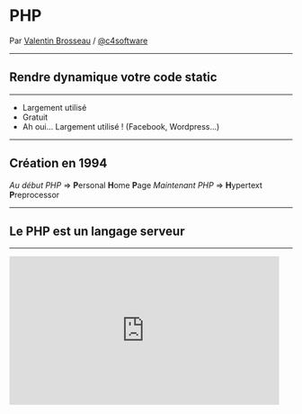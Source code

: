 # PHP

Par [Valentin Brosseau](https://github.com/c4software) / [@c4software](http://twitter.com/c4software)

---

## Rendre dynamique votre code static

---

- Largement utilisé
- Gratuit
- Ah oui… Largement utilisé ! (Facebook, Wordpress…)

---

## Création en 1994

_Au début PHP_ => **P**ersonal **H**ome **P**age
_Maintenant PHP_ => **H**ypertext **P**reprocessor

---

## Le PHP est un langage **serveur**

---

<iframe src="https://giphy.com/embed/nuuS1IlKqd2dq" width="480" height="264" frameBorder="0" class="giphy-embed" allowFullScreen/>

---

- Vous écrivez des fichiers `.php`
- Le fichier pourra contenir : du PHP, mais également HTML, CSS, JS.
- Le code est traité sur le serveur : Seule le résultat arrive sur votre navigateur.

---

## Nous avons donc _2 acteurs_

- Un Client (Un navigateur, Un téléphone, …)
- Un Serveur (Linux, Windows, Raspberry Pi…)

---

![Client et Serveur](./res/client-serveur.svg)

---

## ✋

Internet ≠ Chrome

---

## Sur Internet deux écoles

- Statique
- Dynamique

---

## L'entre deux existe aussi

Le dynamique statique

=

Le site généré

---

## Bon et le PHP dans tout ça

---

- Génère des pages dynamique. (À trou)
- Collectes des données / saisie utilisateurs (formulaire).
- Lire, écrire, modifier des données « côté serveur ».
- Gestion de session de connexion (SESSION & Cookie).
- Accès à des base de données.

---

## Pourquoi PHP ?

- Gratuit.
- Multiplateforme.
- Très bien documentés ([php.net](https://php.net)).
- Simple à apprendre.
- Largement utilisé.
- Accès au base de données « intégré »
- Installable en dev' simplement

---

## Les outils du developpeur

Wamp, Mamp, Xampp

---

Toujours la même « base »

- Apache
- MySQL (SQL)
- PHP

---

## Les base de PHP

Votre HTML est un texte à trou. Le PHP peut-être mis n'importe où.

- Le script PHP commence par `<?php`
- Et ce termine par `?>`

---

## Exemple

```php
<?php
    // Votre code
?>
```

⚠️ Ne fonctionne que dans les fichier de type `.php` ⚠️

---

```html
<!DOCTYPE html>
<html lang="en">
  <head>
    <title>Exemple PHP</title>
  </head>
  <body>
    <h1>Bonjour vous</h1>
    <p>
      Nous sommes le
      <?php echo date("d/m/Y") ?>
    </p>
  </body>
</html>
```

---

## C'est à vous

Installons ensemble votre environnement de developpement.

---

## C'est à vous

[Votre première page PHP](/tp/php/tp1.html)
